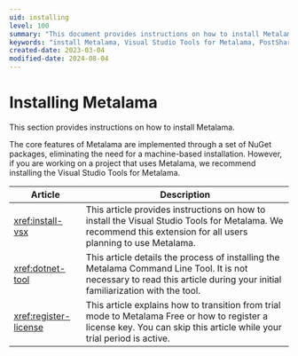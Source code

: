 ```yaml
---
uid: installing
level: 100
summary: "This document provides instructions on how to install Metalama, including the Visual Studio Tools for Metalama, the Metalama Command Line Tool, and the process of registering a license key."
keywords: "install Metalama, Visual Studio Tools for Metalama, PostSharp, NuGet packages, Metalama Command Line Tool"
created-date: 2023-03-04
modified-date: 2024-08-04
---
```


# Installing Metalama

This section provides instructions on how to install Metalama.

The core features of Metalama are implemented through a set of NuGet packages, eliminating the need for a machine-based installation. However, if you are working on a project that uses Metalama, we recommend installing the Visual Studio Tools for Metalama.


| Article  | Description  |
|---------|---------|
| <xref:install-vsx>    | This article provides instructions on how to install the Visual Studio Tools for Metalama. We recommend this extension for all users planning to use Metalama.        |
| <xref:dotnet-tool>    | This article details the process of installing the Metalama Command Line Tool. It is not necessary to read this article during your initial familiarization with the tool.        |
| <xref:register-license>     |  This article explains how to transition from trial mode to Metalama Free or how to register a license key. You can skip this article while your trial period is active.        |


